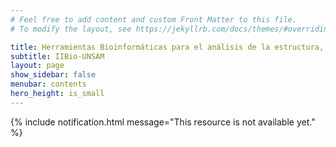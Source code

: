 ```yaml
---
# Feel free to add content and custom Front Matter to this file.
# To modify the layout, see https://jekyllrb.com/docs/themes/#overriding-theme-defaults

title: Herramientas Bioinformáticas para el análisis de la estructura, desorden e interacciones de proteínas
subtitle: IIBio-UNSAM
layout: page
show_sidebar: false
menubar: contents
hero_height: is_small
---
```

{% include notification.html message="This resource is not available yet." %}
<!---
![flyer]({{ site.baseurl }}/img/2021_Bioinfo_flyer.png)
--->